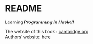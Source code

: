 # README
Learning ***Programming in Haskell***  

The website of this book : [cambridge.org](http://www.cambridge.org/cn/academic/subjects/computer-science/programming-languages-and-applied-logic/programming-haskell-2nd-edition?format=HB&isbn=9781316626221)  
Authors' website: [here](http://www.cs.nott.ac.uk/~pszgmh/pih.html)  